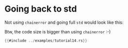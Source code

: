 # Going back to std

Not using `chainerror` and going full `std` would look like this:

Btw, the code size is bigger than using `chainerror` :-)

~~~rust
{{#include ../examples/tutorial14.rs}}
~~~
